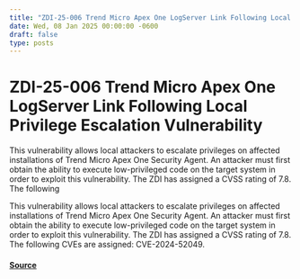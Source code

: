 ```yaml
---
title: "ZDI-25-006 Trend Micro Apex One LogServer Link Following Local Privilege Escalation Vulnerability"
date: Wed, 08 Jan 2025 00:00:00 -0600
draft: false
type: posts
---
```

# ZDI-25-006 Trend Micro Apex One LogServer Link Following Local Privilege Escalation Vulnerability





This vulnerability allows local attackers to escalate privileges on affected installations of Trend Micro Apex One Security Agent. An attacker must first obtain the ability to execute low-privileged code on the target system in order to exploit this vulnerability. The ZDI has assigned a CVSS rating of 7.8. The following

This vulnerability allows local attackers to escalate privileges on affected installations of Trend Micro Apex One Security Agent. An attacker must first obtain the ability to execute low-privileged code on the target system in order to exploit this vulnerability. The ZDI has assigned a CVSS rating of 7.8. The following CVEs are assigned: CVE-2024-52049.

#### [Source](http://www.zerodayinitiative.com/advisories/ZDI-25-006/)

